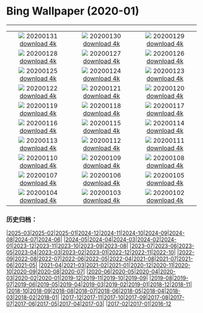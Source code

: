 # Bing Wallpaper (2020-01)
**************
| | | |
|:-:|:-:|:-:|
| ![](https://www.bing.com/th?id=OHR.OberweissbacherBergbahn_ZH-CN1289048050_1920x1080.jpg) 20200131 [download 4k](https://www.bing.com/th?id=OHR.OberweissbacherBergbahn_ZH-CN1289048050_UHD.jpg) | ![](https://www.bing.com/th?id=OHR.ReddishEgret_ZH-CN9249712983_1920x1080.jpg) 20200130 [download 4k](https://www.bing.com/th?id=OHR.ReddishEgret_ZH-CN9249712983_UHD.jpg) | ![](https://www.bing.com/th?id=OHR.LakeBaikal_ZH-CN1853812638_1920x1080.jpg) 20200129 [download 4k](https://www.bing.com/th?id=OHR.LakeBaikal_ZH-CN1853812638_UHD.jpg) |
| ![](https://www.bing.com/th?id=OHR.SemucChampey_ZH-CN1774527432_1920x1080.jpg) 20200128 [download 4k](https://www.bing.com/th?id=OHR.SemucChampey_ZH-CN1774527432_UHD.jpg) | ![](https://www.bing.com/th?id=OHR.AerialKluaneNP_ZH-CN4080112842_1920x1080.jpg) 20200127 [download 4k](https://www.bing.com/th?id=OHR.AerialKluaneNP_ZH-CN4080112842_UHD.jpg) | ![](https://www.bing.com/th?id=OHR.NYCLitUp_ZH-CN1703735322_1920x1080.jpg) 20200126 [download 4k](https://www.bing.com/th?id=OHR.NYCLitUp_ZH-CN1703735322_UHD.jpg) |
| ![](https://www.bing.com/th?id=OHR.TajRepublic_ZH-CN1657162292_1920x1080.jpg) 20200125 [download 4k](https://www.bing.com/th?id=OHR.TajRepublic_ZH-CN1657162292_UHD.jpg) | ![](https://www.bing.com/th?id=OHR.Lunarnewyear2020_ZH-CN1554492287_1920x1080.jpg) 20200124 [download 4k](https://www.bing.com/th?id=OHR.Lunarnewyear2020_ZH-CN1554492287_UHD.jpg) | ![](https://www.bing.com/th?id=OHR.Lunarnewyeareve2020_ZH-CN1514309048_1920x1080.jpg) 20200123 [download 4k](https://www.bing.com/th?id=OHR.Lunarnewyeareve2020_ZH-CN1514309048_UHD.jpg) |
| ![](https://www.bing.com/th?id=OHR.SafariSavannah_ZH-CN1462059349_1920x1080.jpg) 20200122 [download 4k](https://www.bing.com/th?id=OHR.SafariSavannah_ZH-CN1462059349_UHD.jpg) | ![](https://www.bing.com/th?id=OHR.WhitehorseLights_ZH-CN1415339570_1920x1080.jpg) 20200121 [download 4k](https://www.bing.com/th?id=OHR.WhitehorseLights_ZH-CN1415339570_UHD.jpg) | ![](https://www.bing.com/th?id=OHR.HighlandsSquirrel_ZH-CN1369975915_1920x1080.jpg) 20200120 [download 4k](https://www.bing.com/th?id=OHR.HighlandsSquirrel_ZH-CN1369975915_UHD.jpg) |
| ![](https://www.bing.com/th?id=OHR.SunlitScree_ZH-CN7556627842_1920x1080.jpg) 20200119 [download 4k](https://www.bing.com/th?id=OHR.SunlitScree_ZH-CN7556627842_UHD.jpg) | ![](https://www.bing.com/th?id=OHR.SpeedFlying_ZH-CN1276366046_1920x1080.jpg) 20200118 [download 4k](https://www.bing.com/th?id=OHR.SpeedFlying_ZH-CN1276366046_UHD.jpg) | ![](https://www.bing.com/th?id=OHR.GypsumSand_ZH-CN1223884637_1920x1080.jpg) 20200117 [download 4k](https://www.bing.com/th?id=OHR.GypsumSand_ZH-CN1223884637_UHD.jpg) |
| ![](https://www.bing.com/th?id=OHR.CormorantMackerel_ZH-CN1167678548_1920x1080.jpg) 20200116 [download 4k](https://www.bing.com/th?id=OHR.CormorantMackerel_ZH-CN1167678548_UHD.jpg) | ![](https://www.bing.com/th?id=OHR.ValGardena_ZH-CN3346883933_1920x1080.jpg) 20200115 [download 4k](https://www.bing.com/th?id=OHR.ValGardena_ZH-CN3346883933_UHD.jpg) | ![](https://www.bing.com/th?id=OHR.Boudhanath_ZH-CN2114569722_1920x1080.jpg) 20200114 [download 4k](https://www.bing.com/th?id=OHR.Boudhanath_ZH-CN2114569722_UHD.jpg) |
| ![](https://www.bing.com/th?id=OHR.MuskOxWinter_ZH-CN2030874541_1920x1080.jpg) 20200113 [download 4k](https://www.bing.com/th?id=OHR.MuskOxWinter_ZH-CN2030874541_UHD.jpg) | ![](https://www.bing.com/th?id=OHR.SeventeenSolstice_ZH-CN4901756341_1920x1080.jpg) 20200112 [download 4k](https://www.bing.com/th?id=OHR.SeventeenSolstice_ZH-CN4901756341_UHD.jpg) | ![](https://www.bing.com/th?id=OHR.Zugspitze_ZH-CN1831794930_1920x1080.jpg) 20200111 [download 4k](https://www.bing.com/th?id=OHR.Zugspitze_ZH-CN1831794930_UHD.jpg) |
| ![](https://www.bing.com/th?id=OHR.Rakan_ZH-CN8521004423_1920x1080.jpg) 20200110 [download 4k](https://www.bing.com/th?id=OHR.Rakan_ZH-CN8521004423_UHD.jpg) | ![](https://www.bing.com/th?id=OHR.AppleDayGermany_ZH-CN1629069245_1920x1080.jpg) 20200109 [download 4k](https://www.bing.com/th?id=OHR.AppleDayGermany_ZH-CN1629069245_UHD.jpg) | ![](https://www.bing.com/th?id=OHR.MuirWoods_ZH-CN0717974254_1920x1080.jpg) 20200108 [download 4k](https://www.bing.com/th?id=OHR.MuirWoods_ZH-CN0717974254_UHD.jpg) |
| ![](https://www.bing.com/th?id=OHR.HeavensGate_ZH-CN0588204832_1920x1080.jpg) 20200107 [download 4k](https://www.bing.com/th?id=OHR.HeavensGate_ZH-CN0588204832_UHD.jpg) | ![](https://www.bing.com/th?id=OHR.GalileoMoons_ZH-CN0498325568_1920x1080.jpg) 20200106 [download 4k](https://www.bing.com/th?id=OHR.GalileoMoons_ZH-CN0498325568_UHD.jpg) | ![](https://www.bing.com/th?id=OHR.TrakaiLithuania_ZH-CN0447602818_1920x1080.jpg) 20200105 [download 4k](https://www.bing.com/th?id=OHR.TrakaiLithuania_ZH-CN0447602818_UHD.jpg) |
| ![](https://www.bing.com/th?id=OHR.BurrowingParakeets_ZH-CN0370351657_1920x1080.jpg) 20200104 [download 4k](https://www.bing.com/th?id=OHR.BurrowingParakeets_ZH-CN0370351657_UHD.jpg) | ![](https://www.bing.com/th?id=OHR.WhiteLeviathan_ZH-CN0294518235_1920x1080.jpg) 20200103 [download 4k](https://www.bing.com/th?id=OHR.WhiteLeviathan_ZH-CN0294518235_UHD.jpg) | ![](https://www.bing.com/th?id=OHR.SnowdoniaDolwyddelan_ZH-CN0238391772_1920x1080.jpg) 20200102 [download 4k](https://www.bing.com/th?id=OHR.SnowdoniaDolwyddelan_ZH-CN0238391772_UHD.jpg) |

### 历史归档：

|[2025-03](/../2025-03/2025-03.md)|[2025-02](/../2025-02/2025-02.md)|[2025-01](/../2025-01/2025-01.md)|[2024-12](/../2024-12/2024-12.md)|[2024-11](/../2024-11/2024-11.md)|[2024-10](/../2024-10/2024-10.md)|[2024-09](/../2024-09/2024-09.md)|[2024-08](/../2024-08/2024-08.md)|[2024-07](/../2024-07/2024-07.md)|[2024-06](/../2024-06/2024-06.md)|
|[2024-05](/../2024-05/2024-05.md)|[2024-04](/../2024-04/2024-04.md)|[2024-03](/../2024-03/2024-03.md)|[2024-02](/../2024-02/2024-02.md)|[2024-01](/../2024-01/2024-01.md)|[2023-12](/../2023-12/2023-12.md)|[2023-11](/../2023-11/2023-11.md)|[2023-10](/../2023-10/2023-10.md)|[2023-09](/../2023-09/2023-09.md)|[2023-08](/../2023-08/2023-08.md)|
|[2023-07](/../2023-07/2023-07.md)|[2023-06](/../2023-06/2023-06.md)|[2023-05](/../2023-05/2023-05.md)|[2023-04](/../2023-04/2023-04.md)|[2023-03](/../2023-03/2023-03.md)|[2023-02](/../2023-02/2023-02.md)|[2023-01](/../2023-01/2023-01.md)|[2022-12](/../2022-12/2022-12.md)|[2022-11](/../2022-11/2022-11.md)|[2022-10](/../2022-10/2022-10.md)|
|[2022-09](/../2022-09/2022-09.md)|[2022-08](/../2022-08/2022-08.md)|[2022-07](/../2022-07/2022-07.md)|[2022-06](/../2022-06/2022-06.md)|[2022-05](/../2022-05/2022-05.md)|[2022-04](/../2022-04/2022-04.md)|[2021-08](/../2021-08/2021-08.md)|[2021-07](/../2021-07/2021-07.md)|[2021-06](/../2021-06/2021-06.md)|[2021-05](/../2021-05/2021-05.md)|
|[2021-04](/../2021-04/2021-04.md)|[2021-03](/../2021-03/2021-03.md)|[2021-02](/../2021-02/2021-02.md)|[2021-01](/../2021-01/2021-01.md)|[2020-12](/../2020-12/2020-12.md)|[2020-11](/../2020-11/2020-11.md)|[2020-10](/../2020-10/2020-10.md)|[2020-09](/../2020-09/2020-09.md)|[2020-08](/../2020-08/2020-08.md)|[2020-07](/../2020-07/2020-07.md)|
|[2020-06](/../2020-06/2020-06.md)|[2020-05](/../2020-05/2020-05.md)|[2020-04](/../2020-04/2020-04.md)|[2020-03](/../2020-03/2020-03.md)|[2020-02](/../2020-02/2020-02.md)|[2020-01](/2020-01.md)|[2019-12](/../2019-12/2019-12.md)|[2019-11](/../2019-11/2019-11.md)|[2019-10](/../2019-10/2019-10.md)|[2019-09](/../2019-09/2019-09.md)|
|[2019-08](/../2019-08/2019-08.md)|[2019-07](/../2019-07/2019-07.md)|[2019-06](/../2019-06/2019-06.md)|[2019-05](/../2019-05/2019-05.md)|[2019-04](/../2019-04/2019-04.md)|[2019-03](/../2019-03/2019-03.md)|[2019-02](/../2019-02/2019-02.md)|[2019-01](/../2019-01/2019-01.md)|[2018-12](/../2018-12/2018-12.md)|[2018-11](/../2018-11/2018-11.md)|
|[2018-10](/../2018-10/2018-10.md)|[2018-09](/../2018-09/2018-09.md)|[2018-08](/../2018-08/2018-08.md)|[2018-07](/../2018-07/2018-07.md)|[2018-06](/../2018-06/2018-06.md)|[2018-05](/../2018-05/2018-05.md)|[2018-04](/../2018-04/2018-04.md)|[2018-03](/../2018-03/2018-03.md)|[2018-02](/../2018-02/2018-02.md)|[2018-01](/../2018-01/2018-01.md)|
|[2017-12](/../2017-12/2017-12.md)|[2017-11](/../2017-11/2017-11.md)|[2017-10](/../2017-10/2017-10.md)|[2017-09](/../2017-09/2017-09.md)|[2017-08](/../2017-08/2017-08.md)|[2017-07](/../2017-07/2017-07.md)|[2017-06](/../2017-06/2017-06.md)|[2017-05](/../2017-05/2017-05.md)|[2017-04](/../2017-04/2017-04.md)|[2017-03](/../2017-03/2017-03.md)|
|[2017-02](/../2017-02/2017-02.md)|[2017-01](/../2017-01/2017-01.md)|[2016-12](/../2016-12/2016-12.md)